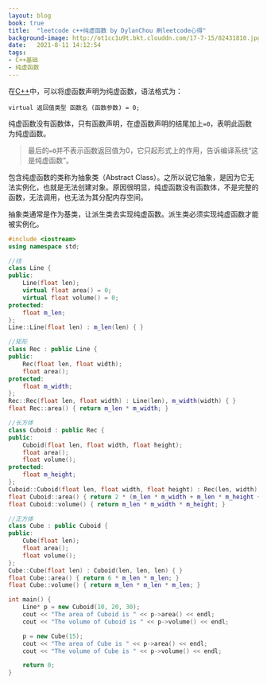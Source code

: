 ```yaml
---
layout: blog
book: true
title:  "leetcode c++纯虚函数 by DylanChou 刷leetcode心得"
background-image: http://ot1cc1u9t.bkt.clouddn.com/17-7-15/82431810.jpg
date:   2021-8-11 14:12:54
tags:
- C++基础
- 纯虚函数
---
```







在[C++](http://c.biancheng.net/cplus/)中，可以将虚函数声明为纯虚函数，语法格式为：

```
virtual 返回值类型 函数名 (函数参数) = 0;
```

纯虚函数没有函数体，只有函数声明，在虚函数声明的结尾加上`=0`，表明此函数为纯虚函数。

> 最后的`=0`并不表示函数返回值为0，它只起形式上的作用，告诉编译系统“这是纯虚函数”。

包含纯虚函数的类称为抽象类（Abstract Class）。之所以说它抽象，是因为它无法实例化，也就是无法创建对象。原因很明显，纯虚函数没有函数体，不是完整的函数，无法调用，也无法为其分配内存空间。

抽象类通常是作为基类，让派生类去实现纯虚函数。派生类必须实现纯虚函数才能被实例化。

```c++
#include <iostream>
using namespace std;

//线
class Line {
public:
    Line(float len);
    virtual float area() = 0;
    virtual float volume() = 0;
protected:
    float m_len;
};
Line::Line(float len) : m_len(len) { }

//矩形
class Rec : public Line {
public:
    Rec(float len, float width);
    float area();
protected:
    float m_width;
};
Rec::Rec(float len, float width) : Line(len), m_width(width) { }
float Rec::area() { return m_len * m_width; }

//长方体
class Cuboid : public Rec {
public:
    Cuboid(float len, float width, float height);
    float area();
    float volume();
protected:
    float m_height;
};
Cuboid::Cuboid(float len, float width, float height) : Rec(len, width), m_height(height) { }
float Cuboid::area() { return 2 * (m_len * m_width + m_len * m_height + m_width * m_height); }
float Cuboid::volume() { return m_len * m_width * m_height; }

//正方体
class Cube : public Cuboid {
public:
    Cube(float len);
    float area();
    float volume();
};
Cube::Cube(float len) : Cuboid(len, len, len) { }
float Cube::area() { return 6 * m_len * m_len; }
float Cube::volume() { return m_len * m_len * m_len; }

int main() {
    Line* p = new Cuboid(10, 20, 30);
    cout << "The area of Cuboid is " << p->area() << endl;
    cout << "The volume of Cuboid is " << p->volume() << endl;

    p = new Cube(15);
    cout << "The area of Cube is " << p->area() << endl;
    cout << "The volume of Cube is " << p->volume() << endl;

    return 0;
}
```

